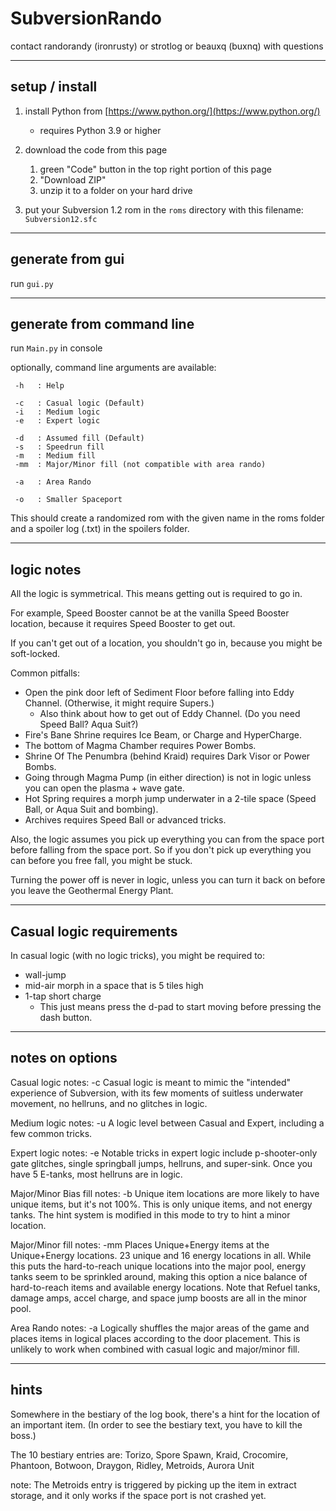 # SubversionRando

contact randorandy (ironrusty) or strotlog or beauxq (buxnq) with questions

---

## setup / install

1. install Python from [https://www.python.org/](https://www.python.org/)
   - requires Python 3.9 or higher

2. download the code from this page
   1. green "Code" button in the top right portion of this page
   2. "Download ZIP"
   3. unzip it to a folder on your hard drive

3. put your Subversion 1.2 rom in the `roms` directory with this filename: `Subversion12.sfc`

---

## generate from gui

run `gui.py`

---

## generate from command line

run `Main.py` in console

optionally, command line arguments are available:
```
 -h   : Help

 -c   : Casual logic (Default)
 -i   : Medium logic
 -e   : Expert logic

 -d   : Assumed fill (Default)
 -s   : Speedrun fill
 -m   : Medium fill
 -mm  : Major/Minor fill (not compatible with area rando)

 -a   : Area Rando

 -o   : Smaller Spaceport
```

This should create a randomized rom with the given name in the roms folder and a spoiler log (.txt) in the spoilers folder.

---

## logic notes

All the logic is symmetrical. This means getting out is required to go in.

For example, Speed Booster cannot be at the vanilla Speed Booster location, because it requires Speed Booster to get out.

If you can't get out of a location, you shouldn't go in, because you might be soft-locked.

Common pitfalls:
  - Open the pink door left of Sediment Floor before falling into Eddy Channel. (Otherwise, it might require Supers.)
     - Also think about how to get out of Eddy Channel. (Do you need Speed Ball? Aqua Suit?)
  - Fire's Bane Shrine requires Ice Beam, or Charge and HyperCharge.
  - The bottom of Magma Chamber requires Power Bombs.
  - Shrine Of The Penumbra (behind Kraid) requires Dark Visor or Power Bombs.
  - Going through Magma Pump (in either direction) is not in logic unless you can open the plasma + wave gate.
  - Hot Spring requires a morph jump underwater in a 2-tile space (Speed Ball, or Aqua Suit and bombing).
  - Archives requires Speed Ball or advanced tricks.

Also, the logic assumes you pick up everything you can from the space port before falling from the space port.
So if you don't pick up everything you can before you free fall, you might be stuck.

Turning the power off is never in logic, unless you can turn it back on before you leave the Geothermal Energy Plant.

---

## Casual logic requirements

In casual logic (with no logic tricks), you might be required to:
  - wall-jump
  - mid-air morph in a space that is 5 tiles high
  - 1-tap short charge
     - This just means press the d-pad to start moving before pressing the dash button.
  <!-- there isn't a trick for this, but it will never be required in casual, because it's always combined with some other trick
  - underwater wall jump in a space 1-tile wide
     - If you just hold the d-pad left or right and repeatedly press jump, you'll get to the top of a space that is 1 tile wide. -->

---

## notes on options

Casual logic notes: -c
Casual logic is meant to mimic the "intended" experience of Subversion, with its few moments of suitless underwater movement, no hellruns, and no glitches in logic.

Medium logic notes: -u
A logic level between Casual and Expert, including a few common tricks.

Expert logic notes: -e
Notable tricks in expert logic include p-shooter-only gate glitches, single springball jumps, hellruns, and super-sink. Once you have 5 E-tanks, most hellruns are in logic.


Major/Minor Bias fill notes: -b
Unique item locations are more likely to have unique items, but it's not 100%. This is only unique items, and not energy tanks.
The hint system is modified in this mode to try to hint a minor location.

Major/Minor fill notes: -mm
Places Unique+Energy items at the Unique+Energy locations. 23 unique and 16 energy locations in all. While this puts the hard-to-reach unique locations into the major pool, energy tanks seem to be sprinkled around, making this option a nice balance of hard-to-reach items and available energy locations. Note that Refuel tanks, damage amps, accel charge, and space jump boosts are all in the minor pool.


Area Rando notes: -a
Logically shuffles the major areas of the game and places items in logical places according to the door placement.
This is unlikely to work when combined with casual logic and major/minor fill.

---

## hints

Somewhere in the bestiary of the log book, there's a hint for the location of an important item.
(In order to see the bestiary text, you have to kill the boss.)

The 10 bestiary entries are: Torizo, Spore Spawn, Kraid, Crocomire, Phantoon, Botwoon, Draygon, Ridley, Metroids, Aurora Unit

note: The Metroids entry is triggered by picking up the item in extract storage, and it only works if the space port is not crashed yet.
